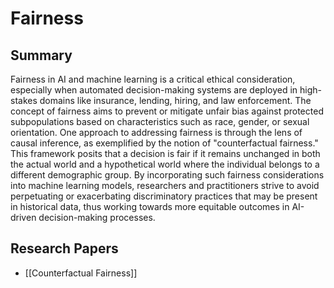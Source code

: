# Fairness

## Summary
 Fairness in AI and machine learning is a critical ethical consideration, especially when automated decision-making systems are deployed in high-stakes domains like insurance, lending, hiring, and law enforcement. The concept of fairness aims to prevent or mitigate unfair bias against protected subpopulations based on characteristics such as race, gender, or sexual orientation. One approach to addressing fairness is through the lens of causal inference, as exemplified by the notion of "counterfactual fairness." This framework posits that a decision is fair if it remains unchanged in both the actual world and a hypothetical world where the individual belongs to a different demographic group. By incorporating such fairness considerations into machine learning models, researchers and practitioners strive to avoid perpetuating or exacerbating discriminatory practices that may be present in historical data, thus working towards more equitable outcomes in AI-driven decision-making processes.
## Research Papers

- [[Counterfactual Fairness]]

